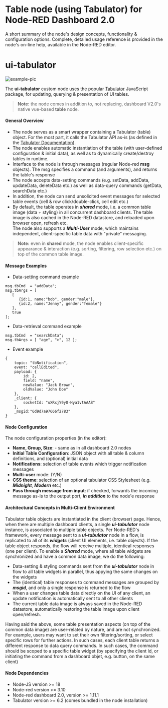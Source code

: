 # Table node (using Tabulator) for Node-RED Dashboard 2.0

A short summary of the node's design concepts, functionality & configuration options. Complete, detailed usage reference is provided in the node's on-line help, available in the Node-RED editor.
# ui-tabulator
![example-pic](https://github.com/omrid01/node-red-dashboard-2-table-tabulator/assets/100078999/2e7bac34-94e3-49c1-bd69-cdb3dade5abd)

The **ui-tabulator** custom node uses the popular [Tabulator](https://www.tabulator.info) JavaScript package, for updating, querying & presentation of UI tables.
> **Note:** the node comes in addition to, not replacing, dashboard V2.0's native vue-based **table** node.

#### General Overview
* The node serves as a smart wrapper containing a Tabulator (table) object. For the most part, it calls the Tabulator API as-is (as defined in the [Tabulator Documentation](https://tabulator.info/docs/6.2)).
* The node enables automatic instantiation of the table (with user-defined configuration & initial data), as well as to dynamically create/destroy  tables in runtime.
* Interface to the node is through messages (regular Node-red **msg** objects). The msg specifies a command (and arguments), and returns the table's response
* The node accepts data-setting commands (e.g. setData, addData, updateData, deleteData etc.) as well as data-query commands (getData, searchData etc.)
* In addition, the node can send unsolicited event messages for selected table events (cell & row click/double-click, cell edit etc.)
* By default, the table operates in **_shared_** mode, i.e. a common table image (data + styling) in all concurrent dashboard clients. The table image is also cached in the Node-RED datastore, and reloaded upon browser open, refresh etc.  
The node also supports a **_Multi-User_** mode, which maintains independent, client-specific table data with "private" messaging.
> **Note:** even in **shared** mode, the node enables client-specific appearance & interaction (e.g. sorting, filtering, row selection etc.) on top of the common table image.
#### Message Examples
* Data-setting command example
```
msg.tbCmd  = "addData";
msg.tbArgs = [
   [
      {id:1, name:"bob", gender:"male"},
      {id:2, name:"Jenny", gender:"female"}
   ],
   true
];
```
* Data-retrieval command example
```
msg.tbCmd  = "searchData";
msg.tbArgs = [ "age", ">", 12 ];
```
* Event example
```
{
    topic: "tbNotification",
    event: "cellEdited",
    payload: {
        id: 2,
        field: "name",
        newValue: "Jack Brown",
        oldValue: "John Doe"
    },
    _client: {
        socketId: "uXRxjY9yO-Hya1vtAAAB"
    },
    _msgid:"6d9d7a97666f2783"
}
```
#### Node Configuration
The node configuration properties (in the editor):
* **Name, Group, Size**: - same as in all dashboard 2.0 nodes
* **Initial Table Configuration**: JSON object with all table & column definitions, and (optional) initial data
* **Notifications**: selection of table events which trigger notification messages
* **Multi-user** mode: (Y/N)
* **CSS theme**: selection of an optional tabulator CSS Stylesheet (e.g. **_Midnight_**, **_Modern_** etc.)
* **Pass through message from input**: if checked, forwards the incoming message as-is to the output port, **_in addition_** to the node'e response
#### Architectural Concepts in Multi-Client Environment
Tabulator table objects are instantiated in the client (browser) page. Hence, when there are multiple dashboard clients, a single **_ui-tabulator_** node instance, is associated to multiple table objects. Per Node-RED's framework, every message sent to a **_ui-tabulator_** node in a flow, is replicated to all of its **_widgets_** (client UI elements, i.e. table objects). If the table object responds, the flow will receive multiple, identical responses (one per client). To enable a **_Shared_** mode, where all table widgets are synchronized and have a common data image, we do the following:
* Data-setting & styling commands sent from the **_ui-tabulator_** node in flow to all table widgets in parallel, thus appying the same changes on the widgets
* The (identical) table responses to command messages are grouped by **_msgid_**, and only a single response is returned to the flow
* When a user changes table data directly on the UI of any client, an update notification is automatically sent to all other clients
* The current table data image is always saved in the Node-RED datastore, automatically restoring the table image upon client open/refresh.

Having said the above, some table presentation aspects (on top of the common data image) are user-related by nature, and are not synchronized. For example, users may want to set their own filtering/sorting, or select specific rows for further actions. In such cases, each client table returns a different response to data query commands. In such cases, the command should be scoped to a specific table widget (by specifying the client Id, or initiating the command from a dashboard objet, e.g. button, on the same client)
#### Node Dependencies
* Node-JS version >= 18
* Node-red version >= 3.10
* Node-red dashboard 2.0, version >= 1.11.1
* Tabulator version >= 6.2 (comes bundled in the node installation)
